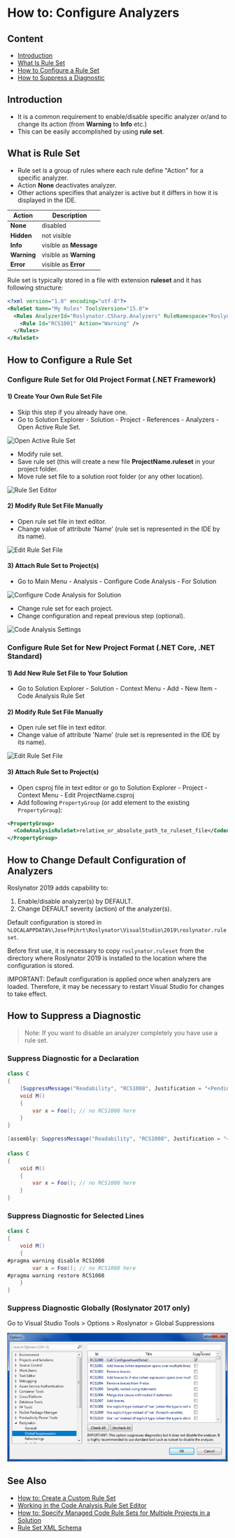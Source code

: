 ﻿# How to: Configure Analyzers

## Content

* [Introduction](#introduction) 
* [What Is Rule Set](#what-is-rule-set)
* [How to Configure a Rule Set](#how-to-configure-a-rule-set)
* [How to Suppress a Diagnostic](#how-to-suppress-a-diagnostic)

## Introduction

* It is a common requirement to enable/disable specific analyzer or/and to change its action (from **Warning** to **Info** etc.)
* This can be easily accomplished by using **rule set**.

## What is Rule Set

* Rule set is a group of rules where each rule define "Action" for a specific analyzer.
* Action **None** deactivates analyzer.
* Other actions specifies that analyzer is active but it differs in how it is displayed in the IDE.
  
Action | Description
--- | ---
**None** | disabled
**Hidden** | not visible
**Info** | visible as **Message**
**Warning** | visible as **Warning**
**Error** | visible as **Error**

Rule set is typically stored in a file with extension **ruleset** and it has following structure:

```xml
<?xml version="1.0" encoding="utf-8"?>
<RuleSet Name="My Rules" ToolsVersion="15.0">
  <Rules AnalyzerId="Roslynator.CSharp.Analyzers" RuleNamespace="Roslynator.CSharp.Analyzers">
    <Rule Id="RCS1001" Action="Warning" />
  </Rules>
</RuleSet>
```

## How to Configure a Rule Set

### Configure Rule Set for Old Project Format (.NET Framework)

#### 1) Create Your Own Rule Set File

* Skip this step if you already have one.
* Go to Solution Explorer - Solution - Project - References - Analyzers - Open Active Rule Set.

![Open Active Rule Set](/images/OpenActiveRuleSet.png)

* Modify rule set.
* Save rule set (this will create a new file **ProjectName.ruleset** in your project folder.
* Move rule set file to a solution root folder (or any other location).

![Rule Set Editor](/images/RuleSetEditor.png)

#### 2) Modify Rule Set File Manually

* Open rule set file in text editor.
* Change value of attribute 'Name' (rule set is represented in the IDE by its name).

![Edit Rule Set File](/images/EditRuleSetFile.png)

#### 3) Attach Rule Set to Project(s)

* Go to Main Menu - Analysis - Configure Code Analysis - For Solution

![Configure Code Analysis for Solution](/images/ConfigureCodeAnalysisForSolution.png)

* Change rule set for each project.
* Change configuration and repeat previous step (optional).

![Code Analysis Settings](/images/CodeAnalysisSettings.png)


### Configure Rule Set for New Project Format (.NET Core, .NET Standard)

#### 1) Add New Rule Set File to Your Solution

* Go to Solution Explorer - Solution - Context Menu - Add - New Item - Code Analysis Rule Set

#### 2) Modify Rule Set File Manually

* Open rule set file in text editor.
* Change value of attribute 'Name' (rule set is represented in the IDE by its name).

![Edit Rule Set File](/images/EditNewRuleSetFile.png)

#### 3) Attach Rule Set to Project(s)

* Open csproj file in text editor or go to Solution Explorer - Project - Context Menu - Edit ProjectName.csproj
* Add following `PropertyGroup` (or add element to the existing `PropertyGroup`):

```xml
<PropertyGroup>
  <CodeAnalysisRuleSet>relative_or_absolute_path_to_ruleset_file</CodeAnalysisRuleSet>
</PropertyGroup>
```

## How to Change Default Configuration of Analyzers

Roslynator 2019 adds capability to:
 1) Enable/disable analyzer(s) by DEFAULT.
 2) Change DEFAULT severity (action) of the analyzer(s).

Default configuration is stored in `%LOCALAPPDATA%\JosefPihrt\Roslynator\VisualStudio\2019\roslynator.ruleset`.

Before first use, it is necessary to copy `roslynator.ruleset` from the directory where Roslynator 2019 is installed
to the location where the configuration is stored.
 
IMPORTANT: Default configuration is applied once when analyzers are loaded.
Therefore, it may be necessary to restart Visual Studio for changes to take effect.

## How to Suppress a Diagnostic

> Note: If you want to disable an analyzer completely you have use a rule set.

### Suppress Diagnostic for a Declaration

```csharp
class C
{
    [SuppressMessage("Readability", "RCS1008", Justification = "<Pending>")]
    void M()
    {
        var x = Foo(); // no RCS1008 here
    }
}
```

```csharp
[assembly: SuppressMessage("Readability", "RCS1008", Justification = "<Pending>", Scope = "member", Target = "~M:C.M")]

class C
{
    void M()
    {
        var x = Foo(); // no RCS1008 here
    }
}
```

### Suppress Diagnostic for Selected Lines

```csharp
class C
{
    void M()
    {
#pragma warning disable RCS1008
        var x = Foo(); // no RCS1008 here
#pragma warning restore RCS1008
    }
}
```

### Suppress Diagnostic Globally (Roslynator 2017 only)

Go to Visual Studio Tools > Options > Roslynator > Global Suppressions

![Global Suppressions](/images/GlobalSuppressionsOptions.png)

## See Also

* [How to: Create a Custom Rule Set](https://msdn.microsoft.com/en-us/library/dd264974.aspx)
* [Working in the Code Analysis Rule Set Editor](https://msdn.microsoft.com/en-us/library/dd380626.aspx)
* [How to: Specify Managed Code Rule Sets for Multiple Projects in a Solution](https://msdn.microsoft.com/en-us/library/dd465181.aspx)
* [Rule Set XML Schema](https://github.com/dotnet/roslyn/blob/master/src/Compilers/Core/Portable/RuleSet/RuleSetSchema.xsd)
